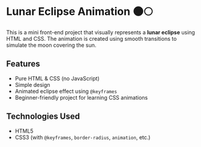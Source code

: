 # Lunar Eclipse Animation 🌑🌕

This is a mini front-end project that visually represents a **lunar eclipse** using HTML and CSS. The animation is created using   smooth transitions to simulate the moon covering the sun.

##  Features
- Pure HTML & CSS (no JavaScript)
- Simple design
- Animated eclipse effect using `@keyframes`
- Beginner-friendly project for learning CSS animations

##  Technologies Used
- HTML5
- CSS3 (with `@keyframes`, `border-radius`, `animation`, etc.)


